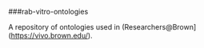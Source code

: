 
###rab-vitro-ontologies

A repository of ontologies used in (Researchers@Brown](https://vivo.brown.edu/).  

